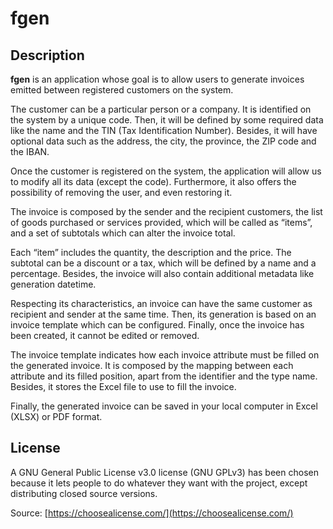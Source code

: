 # fgen

## Description

**fgen** is an application whose goal is to allow users to generate 
invoices emitted between registered customers on the system.

The customer can be a particular person or a company. It is 
identified on the system by a unique code. Then, it will be defined 
by some required data like the name and the TIN (Tax Identification 
Number). Besides, it will have optional data such as the address, 
the city, the province, the ZIP code and the IBAN.

Once the customer is registered on the system, the application will 
allow us to modify all its data (except the code). Furthermore, it 
also offers the possibility of removing the user, and even 
restoring it.

The invoice is composed by the sender and the recipient customers, 
the list of goods purchased or services provided, which will be 
called as “items”, and a set of subtotals which can alter the 
invoice total.

Each “item” includes the quantity, the description and the price. 
The subtotal can be a discount or a tax, which will be defined by a 
name and a percentage. Besides, the invoice will also contain 
additional metadata like generation datetime.

Respecting its characteristics, an invoice can have the same 
customer as recipient and sender at the same time. Then, its 
generation is based on an invoice template which can be configured. 
Finally, once the invoice has been created, it cannot be edited or 
removed.

The invoice template indicates how each invoice attribute must be 
filled on the generated invoice. It is composed by the mapping 
between each attribute and its filled position, apart from the 
identifier and the type name. Besides, it stores the Excel file to 
use to fill the invoice.

Finally, the generated invoice can be saved in your local computer 
in Excel (XLSX) or PDF format.

## License

A GNU General Public License v3.0 license (GNU GPLv3) has been chosen because it lets people to do whatever they want with the project, except distributing closed source versions.

Source: [https://choosealicense.com/](https://choosealicense.com/)